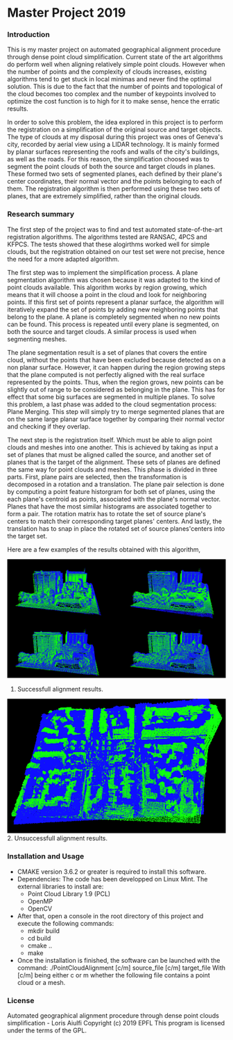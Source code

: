 # Master Project 2019

### Introduction

This is my master project on automated geographical alignment procedure through dense point cloud simplification. Current state of the art algorithms do perform well when aligning relatively simple point clouds. However when the number of points and the complexity of clouds increases, existing algorithms tend to get stuck in local minimas and never find the optimal solution. This is due to the fact that the number of points and topological of the cloud becomes too complex and the number of keypoints involved to optimize the cost function is to high for it to make sense, hence the erratic results.

In order to solve this problem, the idea explored in this project is to perform the registration on a simplification of the original source and target objects. The type of clouds at my disposal during this project was ones of Geneva's city, recorded by aerial view using a LIDAR technology. It is mainly formed by planar surfaces representing the roofs and walls of the city's buildings, as well as the roads. For this reason, the simplification choosed was to segment the point clouds of both the source and target clouds in planes. These formed two sets of segmented planes, each defined by their plane's center coordinates, their normal vector and the points belonging to each of them. The registration algorithm is then performed using these two sets of planes, that are extremely simplified, rather than the original clouds.

### Research summary

The first step of the project was to find and test automated state-of-the-art registration algorithms. The algorithms tested are RANSAC, 4PCS and KFPCS. The tests showed that these alogirthms worked well for simple clouds, but the registration obtained on our test set were not precise, hence the need for a more adapted algorithm.

The first step was to implement the simplification process. A plane segmentation algorithm was chosen because it was adapted to the kind of point clouds available. This algorithm works by region growing, which means that it will choose a point in the cloud and look for neighboring points. If this first set of points represent a planar surface, the algorithm will iteratively expand the set of points by adding new neighboring points that belong to the plane. A plane is completely segmented when no new points can be found. This process is repeated until every plane is segmented, on both the source and target clouds. A similar process is used when segmenting meshes.

The plane segmentation result is a set of planes that covers the entire cloud, without the points that have been excluded because detected as on a non planar surface.  However, it can happen during the region growing steps that the plane computed is not perfectly aligned with the real surface represented by the points. Thus, when the region grows, new points can be slightly out of range to be considered as belonging in the plane. This has for effect that some big surfaces are segmented in multiple planes. To solve this problem, a last phase was added to the cloud segmentation process: Plane Merging. This step will simply try to merge segmented planes that are on the same large planar surface together by comparing their normal vector and checking if they overlap.

The next step is the registration itself. Which must be able to align point clouds and meshes into one another. This is achieved by taking as input a set of planes that must be aligned called the source, and another set of planes that is the target of the alignment. These sets of planes are defined the same way for point clouds and meshes. This phase is divided in three parts. First, plane pairs are selected, then the transformation is decomposed in a rotation and a translation. The plane pair selection is done by computing a point feature historgram for both set of planes, using the each plane's centroid as points, associated with the plane's normal vector. Planes that have the most similar histograms are associated together to form a pair. The rotation matrix has to rotate the set of source plane's centers to match their corresponding target planes' centers. And lastly, the translation has to snap in place the rotated set of source planes'centers into the target set.

Here are a few examples of the results obtained with this algorithm, 

![Successfull alignment results.](report/CC_success_align_6.png)
1. Successfull alignment results.

![Unsuccessfull alignment results.](report/CC_fail_align1.png)
2. Unsuccessfull alignment results.


### Installation and Usage
- CMAKE version 3.6.2 or greater is required to install this software.
- Dependencies: The code has been developped on Linux Mint. The external libraries to install are:
	- Point Cloud Library 1.9 (PCL)
	- OpenMP
	- OpenCV
- After that, open a console in the root directory of this project and execute the following commands:
	- mkdir build
	- cd build
	- cmake ..
	- make
- Once the installation is finished, the software can be launched with the command: ./PointCloudAlignment [c/m] source_file [c/m] target_file
With [c/m] being either c or m whether the following file contains a point cloud or a mesh.

### License

Automated geographical alignment procedure through dense point clouds simplification - Loris Aiulfi
Copyright (c) 2019 EPFL
This program is licensed under the terms of the GPL.
